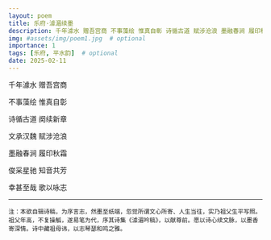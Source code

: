 ```yaml
---
layout: poem
title: 乐府·澽湄续墨
description: 千年澽水 赠吾宫商 不事藻绘 惟真自彰 诗循古道 赋涉沧浪 墨融春涧 履印秋霜 文承汉魏 赋涉沧浪 俊采星驰 知音共芳 幸甚至哉 歌以咏志
img: #assets/img/poem1.jpg  # optional
importance: 1
tags: [乐府, 平水韵]  # optional
date: 2025-02-11
--- 
```


千年澽水 赠吾宫商 

不事藻绘 惟真自彰

诗循古道 阕续新章

文承汉魏 赋涉沧浪

墨融春涧 履印秋霜  

俊采星驰 知音共芳

幸甚至哉 歌以咏志

---

<small>注：本欲自辑诗稿，为序言志，然墨至纸端，忽觉所谓文心所寄、人生当往，实乃祖父生平写照。祖父年高，不复操觚，遂易笔为代，序其诗集《澽湄吟稿》，以献尊前。愿以诗心续文脉，以墨香寄深情。诗中藏祖母讳，以志琴瑟和鸣之雅。</small> 
